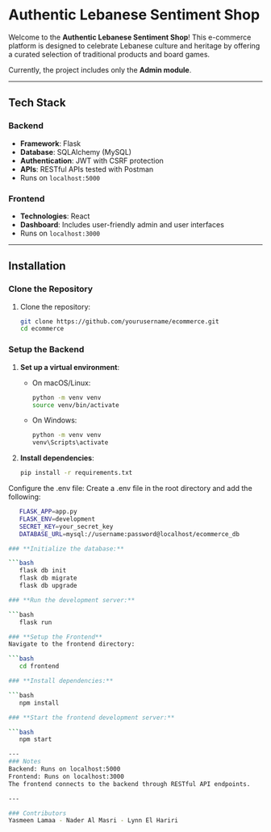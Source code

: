 # Authentic Lebanese Sentiment Shop

Welcome to the **Authentic Lebanese Sentiment Shop**! This e-commerce platform is designed to celebrate Lebanese culture and heritage by offering a curated selection of traditional products and board games.

Currently, the project includes only the **Admin module**.

---

## Tech Stack

### **Backend**
- **Framework**: Flask
- **Database**: SQLAlchemy (MySQL)
- **Authentication**: JWT with CSRF protection
- **APIs**: RESTful APIs tested with Postman
- Runs on `localhost:5000`

### **Frontend**
- **Technologies**: React
- **Dashboard**: Includes user-friendly admin and user interfaces
- Runs on `localhost:3000`

---

## Installation

### **Clone the Repository**
1. Clone the repository:
   ```bash
   git clone https://github.com/yourusername/ecommerce.git
   cd ecommerce

### Setup the Backend

1. **Set up a virtual environment**:

   - On macOS/Linux:
     ```bash
     python -m venv venv
     source venv/bin/activate
     ```

   - On Windows:
     ```bash
     python -m venv venv
     venv\Scripts\activate
     ```

2. **Install dependencies**:
   ```bash
   pip install -r requirements.txt


Configure the .env file: Create a .env file in the root directory and add the following:

```bash
   FLASK_APP=app.py
   FLASK_ENV=development
   SECRET_KEY=your_secret_key
   DATABASE_URL=mysql://username:password@localhost/ecommerce_db

### **Initialize the database:**

```bash
   flask db init
   flask db migrate
   flask db upgrade

### **Run the development server:**

```bash
   flask run

### **Setup the Frontend**
Navigate to the frontend directory:

```bash
   cd frontend

### **Install dependencies:**

```bash
   npm install

### **Start the frontend development server:**

```bash
   npm start

---
### Notes
Backend: Runs on localhost:5000
Frontend: Runs on localhost:3000
The frontend connects to the backend through RESTful API endpoints.

---

### Contributors
Yasmeen Lamaa - Nader Al Masri - Lynn El Hariri


